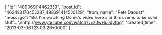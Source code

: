  {
   "id": "489069114462359",
   "post_id": "462493170453287_488691414500129",
   "from_name": "Pete Daoust",
   "message": "But I'm watching Derek's video here and this seems to be solid stuff....\nhttp://www.youtube.com/watch?v=zJwHu0dytbg",
   "created_time": "2013-03-06T23:03:26+0000"
 }
